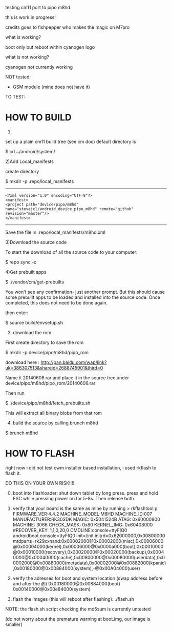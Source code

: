 testing cm11 port to pipo m8hd

this is work in progress!

credits goes to fishpepper who makes the magic on M7pro

what is working?

boot only but reboot within cyanogen logo

what is not working?

cyanogen not currently working

NOT tested:
- GSM module (mine does not have it)

TO TEST:

HOW TO BUILD
=============================

1)
set up a plain cm11 build tree (see cm doc)
default directory is

$ cd ~/android/system/

2)Add Local_manifests

create directory

$ mkdir -p  .repo/local_manifests

----------------------------------------------------------------
	<?xml version="1.0" encoding="UTF-8"?>
	<manifest>
	<project path="device/pipo/m8hd" name="stevejcl/android_device_pipo_m8hd" remote="github" revision="master"/>
	</manifest>
----------------------------------------------------------------

Save the file in .repo/local_manifests/m8hd.xml

3)Download the source code

To start the download of all the source code to your computer: 

$ repo sync -c

4)Get prebuilt apps

$ ./vendor/cm/get-prebuilts

You won't see any confirmation- just another prompt. But this should cause some prebuilt apps to be loaded and installed into the source code. Once completed, this does not need to be done again. 

then enter: 

$ source build/envsetup.sh


3) download the rom :

First create directory to save the rom

$ mkdir -p  device/pipo/m8hd/pipo_rom

download here : http://pan.baidu.com/wap/link?uk=386307513&shareid=2688745901&third=0

Name it 20140606.rar and place it in the source tree under device/pipo/m8hd/pipo_rom/20140606.rar

Then run

$ ./device/pipo/m8hd/fetch_prebuilts.sh

This will extract all binary blobs from that rom

4) build the source by calling brunch m8hd

$ brunch m8hd


HOW TO FLASH
=============================

right now i did not test cwm installer based installation,
i used rkflash to flash it.

DO THIS ON YOUR OWN RISK!!!!

0) boot into flashloader: shut down tablet by long press. press and hold ESC while
pressing power on for 5-8s. Then release both.

1) verify that your board is the same as mine by running > rkflashtool p
FIRMWARE_VER:4.4.2
MACHINE_MODEL:M8HD
MACHINE_ID:007
MANUFACTURER:RK30SDK
MAGIC: 0x5041524B
ATAG: 0x60000800
MACHINE: 3066
CHECK_MASK: 0x80
KERNEL_IMG: 0x60408000
#RECOVER_KEY: 1,1,0,20,0
CMDLINE:console=ttyFIQ0 androidboot.console=ttyFIQ0 init=/init initrd=0x62000000,0x00800000 mtdparts=rk29xxnand:0x00002000@0x00002000(misc),0x00006000@0x00004000(kernel),0x00006000@0x0000a000(boot),0x00010000@0x00010000(recovery),0x00020000@0x00020000(backup),0x00040000@0x00040000(cache),0x00800000@0x00080000(userdata),0x00002000@0x00880000(metadata),0x00002000@0x00882000(kpanic),0x00180000@0x00884000(system),-@0x00A04000(user)

2) verify the adresses for boot and system location (swap address before and after the @)
0x00180000@0x00884000(boot)
0x00140000@0x00e84000(system)

3) flash the images (this will reboot after flashing):
./flash.sh

NOTE: the flash.sh script checking the md5sum is currently untested

(do not worry about the premature warning at boot.img, our image is smaller)

